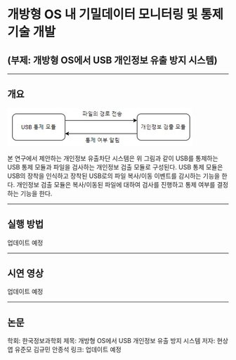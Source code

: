 # 개방형 OS 내 기밀데이터 모니터링 및 통제 기술 개발
## (부제: 개방형 OS에서 USB 개인정보 유출 방지 시스템)

---


## 개요

![그림1](./image/그림1.jpg)

본 연구에서 제안하는 개인정보 유출차단 시스템은 위 그림과 같이 USB를 통제하는 USB 통제 모듈과 파일을 검사하는 개인정보 검출 모듈로 구성된다. USB 통제 모듈은 USB의 장착을 인식하고 장착된 USB로의 파일 복사/이동 이벤트를 감시하는 기능을 한다. 개인정보 검출 모듈은 복사/이동된 파일에 대하여 검사를 진행하고 통제 여부를 결정하는 기능을 한다.

---
## 실행 방법

업데이트 예정

---
## 시연 영상

업데이트 예정

---
## 논문

학회: 한국정보과학회
제목: 개방형 OS에서 USB 개인정보 유출 방지 시스템
저자: 현상엽 유준모 김규민 안종석
링크: 업데이트 예정

